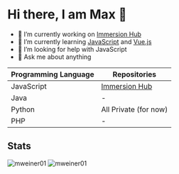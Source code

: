 # Hi there, I am Max 👋

- 🔭 I’m currently working on [Immersion Hub](https://github.com/mweiner01/immersion-hub)
- 🌱 I’m currently learning [JavaScript](https://developer.mozilla.org/en-US/docs/Web/JavaScript) and [Vue.js](https://vuejs.org/)
- 🤔 I’m looking for help with JavaScript
- 💬 Ask me about anything

| Programming Language | Repositories |
| ------ | ------ |
| JavaScript | [Immersion Hub](https://github.com/mweiner01/immersion-hub) |
| Java | - |
| Python | All Private (for now) |
| PHP | - |

## Stats
![mweiner01](https://github-readme-stats.vercel.app/api?username=mweiner01&count_private=true&hide_border=true&show_icons=true&include_all_commits=true)
![mweiner01](https://github-readme-stats.vercel.app/api/top-langs/?username=mweiner01&layout=compact&hide_border=true)
